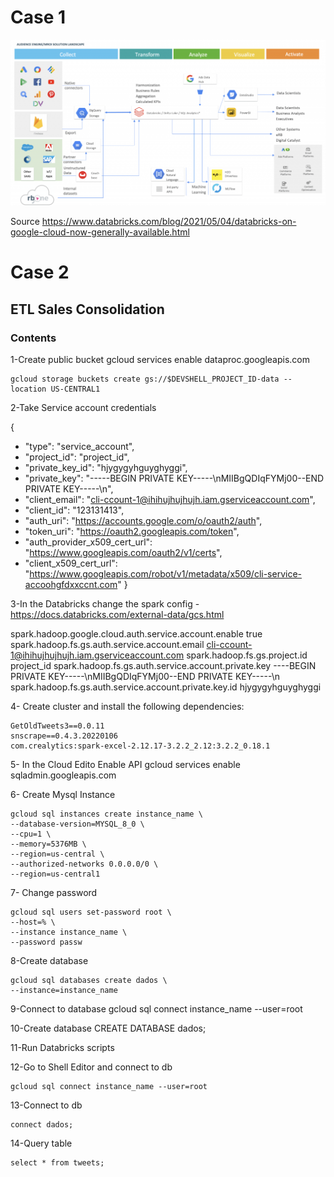 # Case 1

![alt text](https://github.com/patrika1979/data_ingestion_transformation/blob/main/on-premises_gcp.png)

Source https://www.databricks.com/blog/2021/05/04/databricks-on-google-cloud-now-generally-available.html

# Case 2

## ETL Sales Consolidation

### Contents

1-Create public bucket
	gcloud services enable dataproc.googleapis.com
	
	gcloud storage buckets create gs://$DEVSHELL_PROJECT_ID-data --location US-CENTRAL1


2-Take Service account credentials

{
  - "type": "service_account",
  - "project_id": "project_id",
  - "private_key_id": "hjygygyhguyghyggi",
  - "private_key": "-----BEGIN PRIVATE KEY-----\nMIIBgQDIqFYMj00--END PRIVATE KEY-----\n",
  - "client_email": "cli-ccount-1@ihihujhujhujh.iam.gserviceaccount.com",
  - "client_id": "123131413",
  - "auth_uri": "https://accounts.google.com/o/oauth2/auth",
  - "token_uri": "https://oauth2.googleapis.com/token",
  - "auth_provider_x509_cert_url": "https://www.googleapis.com/oauth2/v1/certs",
  - "client_x509_cert_url": "https://www.googleapis.com/robot/v1/metadata/x509/cli-service-accoohgfdxxccnt.com"
}

3-In the Databricks change the spark config - https://docs.databricks.com/external-data/gcs.html

spark.hadoop.google.cloud.auth.service.account.enable true
spark.hadoop.fs.gs.auth.service.account.email cli-ccount-1@ihihujhujhujh.iam.gserviceaccount.com
spark.hadoop.fs.gs.project.id project_id
spark.hadoop.fs.gs.auth.service.account.private.key ----BEGIN PRIVATE KEY-----\nMIIBgQDIqFYMj00--END PRIVATE KEY-----\n
spark.hadoop.fs.gs.auth.service.account.private.key.id hjygygyhguyghyggi

4- Create cluster and install the following dependencies:
	
	GetOldTweets3==0.0.11
	snscrape==0.4.3.20220106
	com.crealytics:spark-excel-2.12.17-3.2.2_2.12:3.2.2_0.18.1
	
5- In the Cloud Edito Enable API
	gcloud services enable sqladmin.googleapis.com
	
6- Create Mysql Instance

	gcloud sql instances create instance_name \
	--database-version=MYSQL_8_0 \
	--cpu=1 \
	--memory=5376MB \
	--region=us-central \
	--authorized-networks 0.0.0.0/0 \
	--region=us-central1
	
7- Change password
	
	gcloud sql users set-password root \
	--host=% \
	--instance instance_name \
	--password passw
	
8-Create database
	
	gcloud sql databases create dados \
	--instance=instance_name

9-Connect to database
	gcloud sql connect instance_name --user=root 

10-Create database
	CREATE DATABASE dados;
	
11-Run Databricks scripts

12-Go to Shell Editor and connect to db

	gcloud sql connect instance_name --user=root
	
13-Connect to db

	connect dados;

14-Query table

	select * from tweets;
